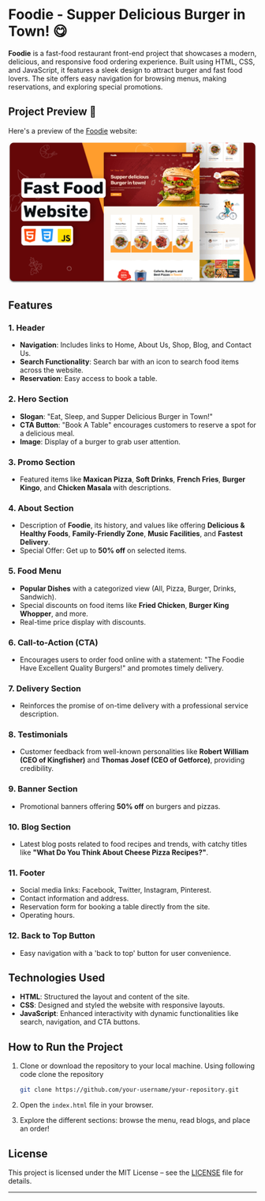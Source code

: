 # Foodie - Supper Delicious Burger in Town! 😋

**Foodie** is a fast-food restaurant front-end project that showcases a modern, delicious, and responsive food ordering experience. Built using HTML, CSS, and JavaScript, it features a sleek design to attract burger and fast food lovers. The site offers easy navigation for browsing menus, making reservations, and exploring special promotions.

## Project Preview 🍔

Here's a preview of the [Foodie](https://s-naveenkumar-001.github.io/Frontend-Fast-Food-Restaurant-Project/) website:

![Foodie Website Preview](https://github.com/s-naveenkumar-001/Frontend-Fast-Food-Restaurant-Project/blob/main/readme-images/desktop.png)

## Features

### 1. Header
- **Navigation**: Includes links to Home, About Us, Shop, Blog, and Contact Us.
- **Search Functionality**: Search bar with an icon to search food items across the website.
- **Reservation**: Easy access to book a table.

### 2. Hero Section
- **Slogan**: "Eat, Sleep, and Supper Delicious Burger in Town!"
- **CTA Button**: "Book A Table" encourages customers to reserve a spot for a delicious meal.
- **Image**: Display of a burger to grab user attention.

### 3. Promo Section
- Featured items like **Maxican Pizza**, **Soft Drinks**, **French Fries**, **Burger Kingo**, and **Chicken Masala** with descriptions.

### 4. About Section
- Description of **Foodie**, its history, and values like offering **Delicious & Healthy Foods**, **Family-Friendly Zone**, **Music Facilities**, and **Fastest Delivery**.
- Special Offer: Get up to **50% off** on selected items.

### 5. Food Menu
- **Popular Dishes** with a categorized view (All, Pizza, Burger, Drinks, Sandwich).
- Special discounts on food items like **Fried Chicken**, **Burger King Whopper**, and more.
- Real-time price display with discounts.

### 6. Call-to-Action (CTA)
- Encourages users to order food online with a statement: "The Foodie Have Excellent Quality Burgers!" and promotes timely delivery.

### 7. Delivery Section
- Reinforces the promise of on-time delivery with a professional service description.

### 8. Testimonials
- Customer feedback from well-known personalities like **Robert William (CEO of Kingfisher)** and **Thomas Josef (CEO of Getforce)**, providing credibility.

### 9. Banner Section
- Promotional banners offering **50% off** on burgers and pizzas.

### 10. Blog Section
- Latest blog posts related to food recipes and trends, with catchy titles like **"What Do You Think About Cheese Pizza Recipes?"**.

### 11. Footer
- Social media links: Facebook, Twitter, Instagram, Pinterest.
- Contact information and address.
- Reservation form for booking a table directly from the site.
- Operating hours.

### 12. Back to Top Button
- Easy navigation with a 'back to top' button for user convenience.

## Technologies Used
- **HTML**: Structured the layout and content of the site.
- **CSS**: Designed and styled the website with responsive layouts.
- **JavaScript**: Enhanced interactivity with dynamic functionalities like search, navigation, and CTA buttons.

## How to Run the Project
1. Clone or download the repository to your local machine. Using following code clone the repository
   
   ```bash
   git clone https://github.com/your-username/your-repository.git
   ```
3. Open the `index.html` file in your browser.
4. Explore the different sections: browse the menu, read blogs, and place an order!

## License
This project is licensed under the MIT License – see the [LICENSE](LICENSE) file for details.

---
